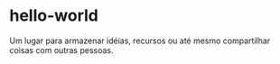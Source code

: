 # hello-world
Um lugar para  armazenar idéias, recursos ou até mesmo compartilhar coisas com outras pessoas.
